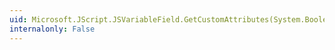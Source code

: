 ```yaml
---
uid: Microsoft.JScript.JSVariableField.GetCustomAttributes(System.Boolean)
internalonly: False
---
```

